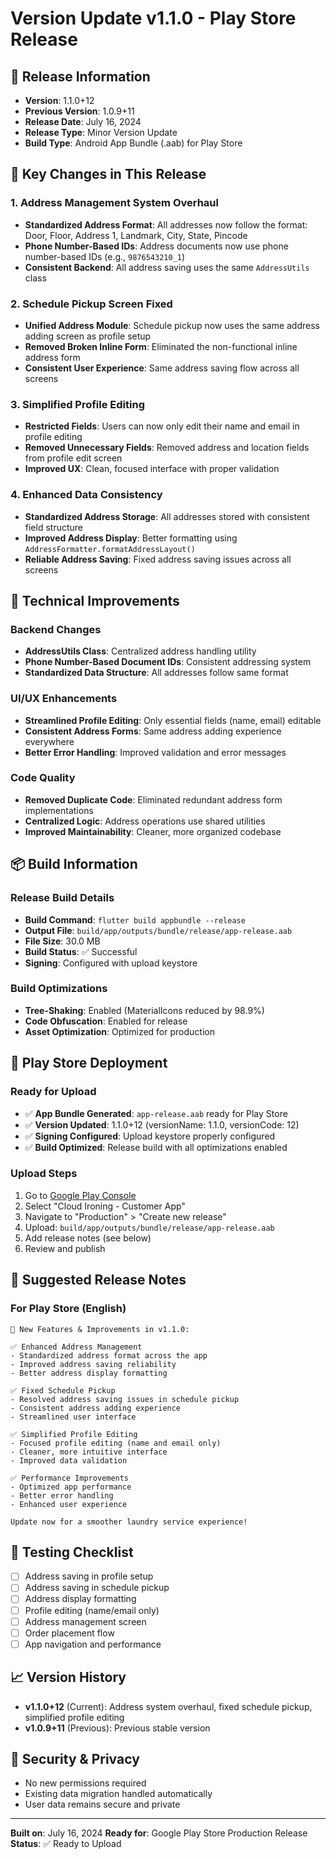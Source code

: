 # Version Update v1.1.0 - Play Store Release

## 📱 **Release Information**
- **Version**: 1.1.0+12
- **Previous Version**: 1.0.9+11
- **Release Date**: July 16, 2024
- **Release Type**: Minor Version Update
- **Build Type**: Android App Bundle (.aab) for Play Store

## 🎯 **Key Changes in This Release**

### 1. **Address Management System Overhaul**
- **Standardized Address Format**: All addresses now follow the format: Door, Floor, Address 1, Landmark, City, State, Pincode
- **Phone Number-Based IDs**: Address documents now use phone number-based IDs (e.g., `9876543210_1`)
- **Consistent Backend**: All address saving uses the same `AddressUtils` class

### 2. **Schedule Pickup Screen Fixed**
- **Unified Address Module**: Schedule pickup now uses the same address adding screen as profile setup
- **Removed Broken Inline Form**: Eliminated the non-functional inline address form
- **Consistent User Experience**: Same address saving flow across all screens

### 3. **Simplified Profile Editing**
- **Restricted Fields**: Users can now only edit their name and email in profile editing
- **Removed Unnecessary Fields**: Removed address and location fields from profile edit screen
- **Improved UX**: Clean, focused interface with proper validation

### 4. **Enhanced Data Consistency**
- **Standardized Address Storage**: All addresses stored with consistent field structure
- **Improved Address Display**: Better formatting using `AddressFormatter.formatAddressLayout()`
- **Reliable Address Saving**: Fixed address saving issues across all screens

## 🔧 **Technical Improvements**

### Backend Changes
- **AddressUtils Class**: Centralized address handling utility
- **Phone Number-Based Document IDs**: Consistent addressing system
- **Standardized Data Structure**: All addresses follow same format

### UI/UX Enhancements
- **Streamlined Profile Editing**: Only essential fields (name, email) editable
- **Consistent Address Forms**: Same address adding experience everywhere
- **Better Error Handling**: Improved validation and error messages

### Code Quality
- **Removed Duplicate Code**: Eliminated redundant address form implementations
- **Centralized Logic**: Address operations use shared utilities
- **Improved Maintainability**: Cleaner, more organized codebase

## 📦 **Build Information**

### Release Build Details
- **Build Command**: `flutter build appbundle --release`
- **Output File**: `build/app/outputs/bundle/release/app-release.aab`
- **File Size**: 30.0 MB
- **Build Status**: ✅ Successful
- **Signing**: Configured with upload keystore

### Build Optimizations
- **Tree-Shaking**: Enabled (MaterialIcons reduced by 98.9%)
- **Code Obfuscation**: Enabled for release
- **Asset Optimization**: Optimized for production

## 🚀 **Play Store Deployment**

### Ready for Upload
- ✅ **App Bundle Generated**: `app-release.aab` ready for Play Store
- ✅ **Version Updated**: 1.1.0+12 (versionName: 1.1.0, versionCode: 12)
- ✅ **Signing Configured**: Upload keystore properly configured
- ✅ **Build Optimized**: Release build with all optimizations enabled

### Upload Steps
1. Go to [Google Play Console](https://play.google.com/console)
2. Select "Cloud Ironing - Customer App"
3. Navigate to "Production" > "Create new release"
4. Upload: `build/app/outputs/bundle/release/app-release.aab`
5. Add release notes (see below)
6. Review and publish

## 📝 **Suggested Release Notes**

### For Play Store (English)
```
🎉 New Features & Improvements in v1.1.0:

✅ Enhanced Address Management
- Standardized address format across the app
- Improved address saving reliability
- Better address display formatting

✅ Fixed Schedule Pickup
- Resolved address saving issues in schedule pickup
- Consistent address adding experience
- Streamlined user interface

✅ Simplified Profile Editing
- Focused profile editing (name and email only)
- Cleaner, more intuitive interface
- Improved data validation

✅ Performance Improvements
- Optimized app performance
- Better error handling
- Enhanced user experience

Update now for a smoother laundry service experience!
```

## 🧪 **Testing Checklist**
- [ ] Address saving in profile setup
- [ ] Address saving in schedule pickup
- [ ] Address display formatting
- [ ] Profile editing (name/email only)
- [ ] Address management screen
- [ ] Order placement flow
- [ ] App navigation and performance

## 📈 **Version History**
- **v1.1.0+12** (Current): Address system overhaul, fixed schedule pickup, simplified profile editing
- **v1.0.9+11** (Previous): Previous stable version

## 🔐 **Security & Privacy**
- No new permissions required
- Existing data migration handled automatically
- User data remains secure and private

---

**Built on**: July 16, 2024
**Ready for**: Google Play Store Production Release
**Status**: ✅ Ready to Upload 